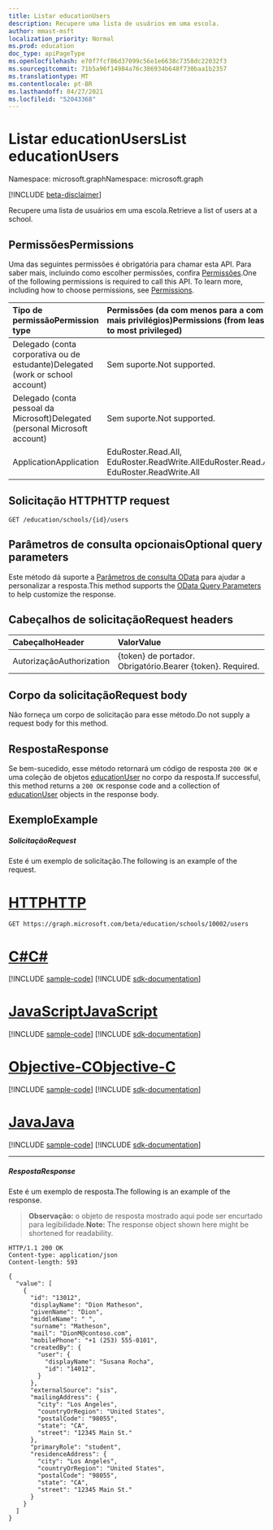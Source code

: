 ```yaml
---
title: Listar educationUsers
description: Recupere uma lista de usuários em uma escola.
author: mmast-msft
localization_priority: Normal
ms.prod: education
doc_type: apiPageType
ms.openlocfilehash: e70f7fcf86d37099c56e1e6638c7358dc22032f3
ms.sourcegitcommit: 71b5a96f14984a76c386934b648f730baa1b2357
ms.translationtype: MT
ms.contentlocale: pt-BR
ms.lasthandoff: 04/27/2021
ms.locfileid: "52043368"
---
```

# <a name="list-educationusers"></a><span data-ttu-id="89c29-103">Listar educationUsers</span><span class="sxs-lookup"><span data-stu-id="89c29-103">List educationUsers</span></span>

<span data-ttu-id="89c29-104">Namespace: microsoft.graph</span><span class="sxs-lookup"><span data-stu-id="89c29-104">Namespace: microsoft.graph</span></span>

[!INCLUDE [beta-disclaimer](../../includes/beta-disclaimer.md)]

<span data-ttu-id="89c29-105">Recupere uma lista de usuários em uma escola.</span><span class="sxs-lookup"><span data-stu-id="89c29-105">Retrieve a list of users at a school.</span></span>

## <a name="permissions"></a><span data-ttu-id="89c29-106">Permissões</span><span class="sxs-lookup"><span data-stu-id="89c29-106">Permissions</span></span>
<span data-ttu-id="89c29-p101">Uma das seguintes permissões é obrigatória para chamar esta API. Para saber mais, incluindo como escolher permissões, confira [Permissões](/graph/permissions-reference).</span><span class="sxs-lookup"><span data-stu-id="89c29-p101">One of the following permissions is required to call this API. To learn more, including how to choose permissions, see [Permissions](/graph/permissions-reference).</span></span>

|<span data-ttu-id="89c29-109">Tipo de permissão</span><span class="sxs-lookup"><span data-stu-id="89c29-109">Permission type</span></span>      | <span data-ttu-id="89c29-110">Permissões (da com menos para a com mais privilégios)</span><span class="sxs-lookup"><span data-stu-id="89c29-110">Permissions (from least to most privileged)</span></span>              |
|:--------------------|:---------------------------------------------------------|
|<span data-ttu-id="89c29-111">Delegado (conta corporativa ou de estudante)</span><span class="sxs-lookup"><span data-stu-id="89c29-111">Delegated (work or school account)</span></span> |  <span data-ttu-id="89c29-112">Sem suporte.</span><span class="sxs-lookup"><span data-stu-id="89c29-112">Not supported.</span></span>  |
|<span data-ttu-id="89c29-113">Delegado (conta pessoal da Microsoft)</span><span class="sxs-lookup"><span data-stu-id="89c29-113">Delegated (personal Microsoft account)</span></span> |  <span data-ttu-id="89c29-114">Sem suporte.</span><span class="sxs-lookup"><span data-stu-id="89c29-114">Not supported.</span></span>  |
|<span data-ttu-id="89c29-115">Application</span><span class="sxs-lookup"><span data-stu-id="89c29-115">Application</span></span> | <span data-ttu-id="89c29-116">EduRoster.Read.All, EduRoster.ReadWrite.All</span><span class="sxs-lookup"><span data-stu-id="89c29-116">EduRoster.Read.All, EduRoster.ReadWrite.All</span></span> | 

## <a name="http-request"></a><span data-ttu-id="89c29-117">Solicitação HTTP</span><span class="sxs-lookup"><span data-stu-id="89c29-117">HTTP request</span></span>
<!-- { "blockType": "ignored" } -->
```http
GET /education/schools/{id}/users
```
## <a name="optional-query-parameters"></a><span data-ttu-id="89c29-118">Parâmetros de consulta opcionais</span><span class="sxs-lookup"><span data-stu-id="89c29-118">Optional query parameters</span></span>
<span data-ttu-id="89c29-119">Este método dá suporte a [Parâmetros de consulta OData](/graph/query-parameters) para ajudar a personalizar a resposta.</span><span class="sxs-lookup"><span data-stu-id="89c29-119">This method supports the [OData Query Parameters](/graph/query-parameters) to help customize the response.</span></span>

## <a name="request-headers"></a><span data-ttu-id="89c29-120">Cabeçalhos de solicitação</span><span class="sxs-lookup"><span data-stu-id="89c29-120">Request headers</span></span>
| <span data-ttu-id="89c29-121">Cabeçalho</span><span class="sxs-lookup"><span data-stu-id="89c29-121">Header</span></span>       | <span data-ttu-id="89c29-122">Valor</span><span class="sxs-lookup"><span data-stu-id="89c29-122">Value</span></span> |
|:---------------|:--------|
| <span data-ttu-id="89c29-123">Autorização</span><span class="sxs-lookup"><span data-stu-id="89c29-123">Authorization</span></span>  | <span data-ttu-id="89c29-p102">{token} de portador. Obrigatório.</span><span class="sxs-lookup"><span data-stu-id="89c29-p102">Bearer {token}. Required.</span></span>  |

## <a name="request-body"></a><span data-ttu-id="89c29-126">Corpo da solicitação</span><span class="sxs-lookup"><span data-stu-id="89c29-126">Request body</span></span>
<span data-ttu-id="89c29-127">Não forneça um corpo de solicitação para esse método.</span><span class="sxs-lookup"><span data-stu-id="89c29-127">Do not supply a request body for this method.</span></span>
## <a name="response"></a><span data-ttu-id="89c29-128">Resposta</span><span class="sxs-lookup"><span data-stu-id="89c29-128">Response</span></span>
<span data-ttu-id="89c29-129">Se bem-sucedido, esse método retornará um código de resposta `200 OK` e uma coleção de objetos [educationUser](../resources/educationuser.md) no corpo da resposta.</span><span class="sxs-lookup"><span data-stu-id="89c29-129">If successful, this method returns a `200 OK` response code and a collection of [educationUser](../resources/educationuser.md) objects in the response body.</span></span>
## <a name="example"></a><span data-ttu-id="89c29-130">Exemplo</span><span class="sxs-lookup"><span data-stu-id="89c29-130">Example</span></span>
##### <a name="request"></a><span data-ttu-id="89c29-131">Solicitação</span><span class="sxs-lookup"><span data-stu-id="89c29-131">Request</span></span>
<span data-ttu-id="89c29-132">Este é um exemplo de solicitação.</span><span class="sxs-lookup"><span data-stu-id="89c29-132">The following is an example of the request.</span></span>

# <a name="http"></a>[<span data-ttu-id="89c29-133">HTTP</span><span class="sxs-lookup"><span data-stu-id="89c29-133">HTTP</span></span>](#tab/http)
<!-- {
  "blockType": "request",
  "name": "educationschool_get_users"
}-->
```msgraph-interactive
GET https://graph.microsoft.com/beta/education/schools/10002/users
```
# <a name="c"></a>[<span data-ttu-id="89c29-134">C#</span><span class="sxs-lookup"><span data-stu-id="89c29-134">C#</span></span>](#tab/csharp)
[!INCLUDE [sample-code](../includes/snippets/csharp/educationschool-get-users-csharp-snippets.md)]
[!INCLUDE [sdk-documentation](../includes/snippets/snippets-sdk-documentation-link.md)]

# <a name="javascript"></a>[<span data-ttu-id="89c29-135">JavaScript</span><span class="sxs-lookup"><span data-stu-id="89c29-135">JavaScript</span></span>](#tab/javascript)
[!INCLUDE [sample-code](../includes/snippets/javascript/educationschool-get-users-javascript-snippets.md)]
[!INCLUDE [sdk-documentation](../includes/snippets/snippets-sdk-documentation-link.md)]

# <a name="objective-c"></a>[<span data-ttu-id="89c29-136">Objective-C</span><span class="sxs-lookup"><span data-stu-id="89c29-136">Objective-C</span></span>](#tab/objc)
[!INCLUDE [sample-code](../includes/snippets/objc/educationschool-get-users-objc-snippets.md)]
[!INCLUDE [sdk-documentation](../includes/snippets/snippets-sdk-documentation-link.md)]

# <a name="java"></a>[<span data-ttu-id="89c29-137">Java</span><span class="sxs-lookup"><span data-stu-id="89c29-137">Java</span></span>](#tab/java)
[!INCLUDE [sample-code](../includes/snippets/java/educationschool-get-users-java-snippets.md)]
[!INCLUDE [sdk-documentation](../includes/snippets/snippets-sdk-documentation-link.md)]

---

##### <a name="response"></a><span data-ttu-id="89c29-138">Resposta</span><span class="sxs-lookup"><span data-stu-id="89c29-138">Response</span></span>
<span data-ttu-id="89c29-139">Este é um exemplo de resposta.</span><span class="sxs-lookup"><span data-stu-id="89c29-139">The following is an example of the response.</span></span> 

><span data-ttu-id="89c29-140">**Observação:** o objeto de resposta mostrado aqui pode ser encurtado para legibilidade.</span><span class="sxs-lookup"><span data-stu-id="89c29-140">**Note:** The response object shown here might be shortened for readability.</span></span>

<!-- {
  "blockType": "response",
  "truncated": true,
  "@odata.type": "microsoft.graph.educationUser",
  "isCollection": true
} -->
```http
HTTP/1.1 200 OK
Content-type: application/json
Content-length: 593

{
  "value": [
    {
      "id": "13012",
      "displayName": "Dion Matheson",
      "givenName": "Dion",
      "middleName": " ",
      "surname": "Matheson",
      "mail": "DionM@contoso.com",
      "mobilePhone": "+1 (253) 555-0101",
      "createdBy": {
        "user": {
          "displayName": "Susana Rocha",
          "id": "14012",
        }
      },
      "externalSource": "sis",
      "mailingAddress": {
        "city": "Los Angeles",
        "countryOrRegion": "United States",
        "postalCode": "98055",
        "state": "CA",
        "street": "12345 Main St."
      },
      "primaryRole": "student",
      "residenceAddress": {
        "city": "Los Angeles",
        "countryOrRegion": "United States",
        "postalCode": "98055",
        "state": "CA",
        "street": "12345 Main St."
      }
    }
  ]
}
```

<!-- uuid: 8fcb5dbc-d5aa-4681-8e31-b001d5168d79
2015-10-25 14:57:30 UTC -->
<!--
{
  "type": "#page.annotation",
  "description": "List users",
  "keywords": "",
  "section": "documentation",
  "tocPath": "",
  "suppressions": [
  ]
}
-->
